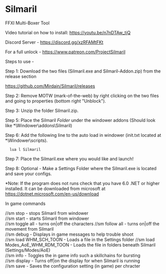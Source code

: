 # Silmaril
FFXI Multi-Boxer Tool

Video tutorial on how to install: https://youtu.be/n7nDTAw_tjQ

Discord Server - https://discord.gg/xzRFAMtFKt

For a full unlock - https://www.patreon.com/ProjectSilmaril

Steps to use -

Step 1: Download the two files (Silmaril.exe and Silmaril-Addon.zip) from the release section

https://github.com/Mirdain/Silmaril/releases

Step 2: Remove MOTW (mark-of-the-web) by right clicking on the two files and going to properties (bottom right "Unblock").

Step 3: Unzip the folder Silmaril.zip.

Step 5: Place the Silmaril *Folder* under the windower addons 
(Should look like *\Windower\addons\Silmaril)

Step 6: Add the following line to the auto load in windower 
(init.txt located at *\Windower\scripts).

      lua l Silmaril

Step 7: Place the Silmaril.exe where you would like and launch!

Step 8: Optional - Make a Settings Folder where the Silmaril.exe is located and save your configs.

*Note: If the program does not runs check that you have 6.0 .NET or higher installed.  It can be downloaded from microsoft at https://dotnet.microsoft.com/en-us/download

In game commands

//sm stop - stops Silmaril from windower  
//sm start - starts Silmaril from windower  
//sm toggle all - turns on|off the characters 
//sm follow all - turns on|off the movement from Silmaril  
//sm debug - Displays in game messages to help trouble shoot  
//sm load WHM_SCH_TOON - Loads a file in the Settings folder
//sm load Modes_AoE_WHM_RDM_TOON - Loads the file in folders beneath Silmaril (Settings/Modes/AoE)  
//sm info - Toggles the in game info such a skillchains for bursting  
//sm display - Turns off|on the display for when Silmaril is running  
//sm save - Saves the configuration setting (in game) per chracter  
